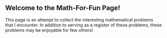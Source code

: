 ## Welcome to the Math-For-Fun Page!

This page is an attempt to collect the interesting mathematical problems that I encounter. In addition to serving as a register of these problems, these problems may be enjoyable for few others!




